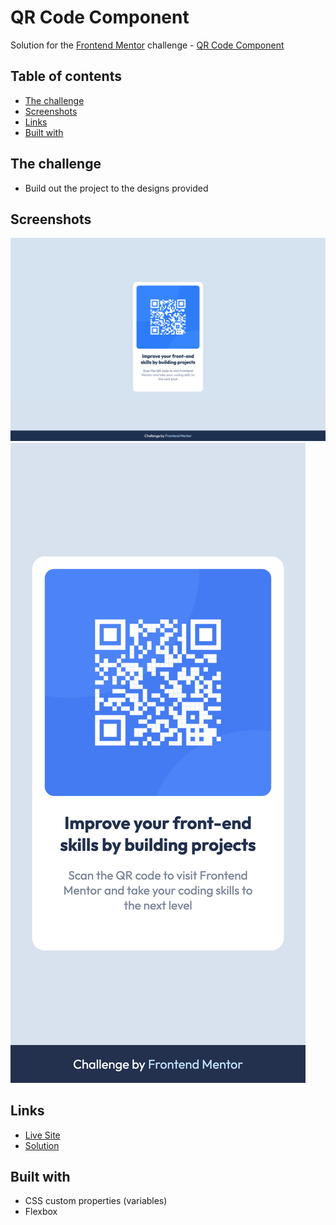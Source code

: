 # QR Code Component

Solution for the [Frontend Mentor](https://frontendmentor.io) challenge - [QR Code Component](https://www.frontendmentor.io/challenges/qr-code-component-iux_sIO_H)

## Table of contents

- [The challenge](#the-challenge)
- [Screenshots](#screenshots)
- [Links](#links)
- [Built with](#built-with)

## The challenge

- Build out the project to the designs provided

## Screenshots

![](screenshots/desktop.png)
![](screenshots/mobile.png)

## Links

- [Live Site](https://su-fm-newbie.netlify.app/qr-code-component/)
- [Solution](https://www.frontendmentor.io/solutions/qr-code-component-mzZAz5ixZE)

## Built with

- CSS custom properties (variables)
- Flexbox
